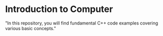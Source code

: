 # Introduction to Computer
 "In this repository, you will find fundamental C++ code examples covering various basic concepts."
